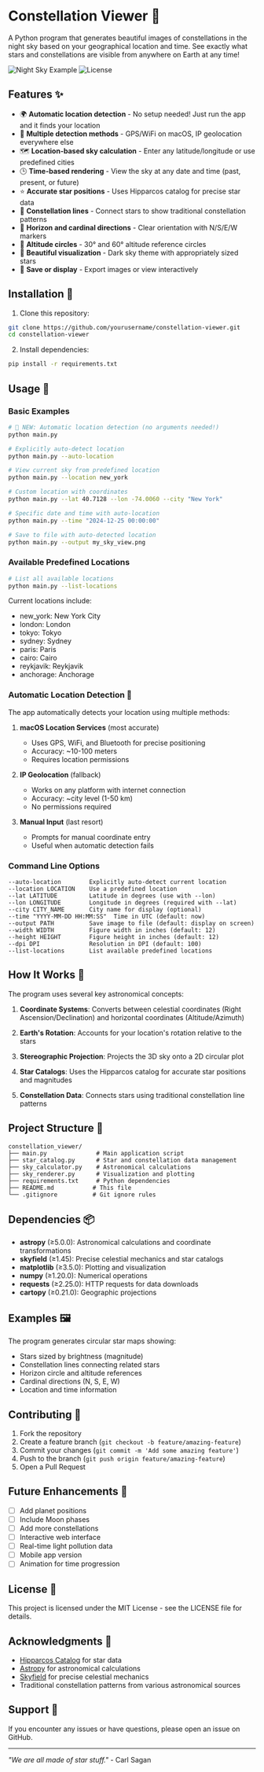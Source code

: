 # Constellation Viewer 🌟

A Python program that generates beautiful images of constellations in the night sky based on your geographical location and time. See exactly what stars and constellations are visible from anywhere on Earth at any time!

![Night Sky Example](https://img.shields.io/badge/Python-3.7%2B-blue)
![License](https://img.shields.io/badge/License-MIT-green)

## Features ✨

- 🌍 **Automatic location detection** - No setup needed! Just run the app and it finds your location
- 📍 **Multiple detection methods** - GPS/WiFi on macOS, IP geolocation everywhere else
- 🗺️ **Location-based sky calculation** - Enter any latitude/longitude or use predefined cities
- 🕒 **Time-based rendering** - View the sky at any date and time (past, present, or future)
- ⭐ **Accurate star positions** - Uses Hipparcos catalog for precise star data
- 🔗 **Constellation lines** - Connect stars to show traditional constellation patterns
- 🧭 **Horizon and cardinal directions** - Clear orientation with N/S/E/W markers
- 📏 **Altitude circles** - 30° and 60° altitude reference circles
- 🎨 **Beautiful visualization** - Dark sky theme with appropriately sized stars
- 💾 **Save or display** - Export images or view interactively

## Installation 🚀

1. Clone this repository:
```bash
git clone https://github.com/yourusername/constellation-viewer.git
cd constellation-viewer
```

2. Install dependencies:
```bash
pip install -r requirements.txt
```

## Usage 📖

### Basic Examples

```bash
# 🌟 NEW: Automatic location detection (no arguments needed!)
python main.py

# Explicitly auto-detect location
python main.py --auto-location

# View current sky from predefined location
python main.py --location new_york

# Custom location with coordinates
python main.py --lat 40.7128 --lon -74.0060 --city "New York"

# Specific date and time with auto-location
python main.py --time "2024-12-25 00:00:00"

# Save to file with auto-detected location
python main.py --output my_sky_view.png
```

### Available Predefined Locations

```bash
# List all available locations
python main.py --list-locations
```

Current locations include:
- new_york: New York City
- london: London
- tokyo: Tokyo
- sydney: Sydney
- paris: Paris
- cairo: Cairo
- reykjavik: Reykjavik
- anchorage: Anchorage

### Automatic Location Detection 🎯

The app automatically detects your location using multiple methods:

1. **macOS Location Services** (most accurate)
   - Uses GPS, WiFi, and Bluetooth for precise positioning
   - Accuracy: ~10-100 meters
   - Requires location permissions

2. **IP Geolocation** (fallback)
   - Works on any platform with internet connection
   - Accuracy: ~city level (1-50 km)
   - No permissions required

3. **Manual Input** (last resort)
   - Prompts for manual coordinate entry
   - Useful when automatic detection fails

### Command Line Options

```
--auto-location        Explicitly auto-detect current location
--location LOCATION    Use a predefined location
--lat LATITUDE         Latitude in degrees (use with --lon)
--lon LONGITUDE        Longitude in degrees (required with --lat)
--city CITY_NAME       City name for display (optional)
--time "YYYY-MM-DD HH:MM:SS"  Time in UTC (default: now)
--output PATH          Save image to file (default: display on screen)
--width WIDTH          Figure width in inches (default: 12)
--height HEIGHT        Figure height in inches (default: 12)
--dpi DPI              Resolution in DPI (default: 100)
--list-locations       List available predefined locations
```

## How It Works 🔬

The program uses several key astronomical concepts:

1. **Coordinate Systems**: Converts between celestial coordinates (Right Ascension/Declination) and horizontal coordinates (Altitude/Azimuth)

2. **Earth's Rotation**: Accounts for your location's rotation relative to the stars

3. **Stereographic Projection**: Projects the 3D sky onto a 2D circular plot

4. **Star Catalogs**: Uses the Hipparcos catalog for accurate star positions and magnitudes

5. **Constellation Data**: Connects stars using traditional constellation line patterns

## Project Structure 📁

```
constellation_viewer/
├── main.py              # Main application script
├── star_catalog.py      # Star and constellation data management
├── sky_calculator.py    # Astronomical calculations
├── sky_renderer.py      # Visualization and plotting
├── requirements.txt     # Python dependencies
├── README.md           # This file
└── .gitignore          # Git ignore rules
```

## Dependencies 📦

- **astropy** (≥5.0.0): Astronomical calculations and coordinate transformations
- **skyfield** (≥1.45): Precise celestial mechanics and star catalogs
- **matplotlib** (≥3.5.0): Plotting and visualization
- **numpy** (≥1.20.0): Numerical operations
- **requests** (≥2.25.0): HTTP requests for data downloads
- **cartopy** (≥0.21.0): Geographic projections

## Examples 🖼️

The program generates circular star maps showing:
- Stars sized by brightness (magnitude)
- Constellation lines connecting related stars
- Horizon circle and altitude references
- Cardinal directions (N, S, E, W)
- Location and time information

## Contributing 🤝

1. Fork the repository
2. Create a feature branch (`git checkout -b feature/amazing-feature`)
3. Commit your changes (`git commit -m 'Add some amazing feature'`)
4. Push to the branch (`git push origin feature/amazing-feature`)
5. Open a Pull Request

## Future Enhancements 🔮

- [ ] Add planet positions
- [ ] Include Moon phases
- [ ] Add more constellations
- [ ] Interactive web interface
- [ ] Real-time light pollution data
- [ ] Mobile app version
- [ ] Animation for time progression

## License 📄

This project is licensed under the MIT License - see the LICENSE file for details.

## Acknowledgments 🙏

- [Hipparcos Catalog](https://www.cosmos.esa.int/web/hipparcos) for star data
- [Astropy](https://www.astropy.org/) for astronomical calculations
- [Skyfield](https://rhodesmill.org/skyfield/) for precise celestial mechanics
- Traditional constellation patterns from various astronomical sources

## Support 💬

If you encounter any issues or have questions, please open an issue on GitHub.

---

*"We are all made of star stuff."* - Carl Sagan

